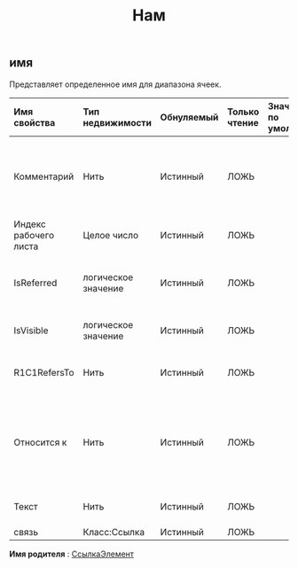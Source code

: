 ﻿---
title: Нам
second_title: Aspose.Cells Cloud Documen
type: docs
url: /ru/specification/model/name/
description: "Aspose.Cells Спецификация облачной модели: Название. Легко обрабатывайте Excel и другие документы электронных таблиц с помощью таких функций, как открытие, создание, редактирование, разделение, слияние, сравнение и преобразование."
kwords: Excel, Office, электронная таблица, Cloud REST API, имя
weight: 50
---
## **имя**

 Представляет определенное имя для диапазона ячеек.

| Имя свойства| Тип недвижимости| Обнуляемый| Только чтение| Значение по умолчанию| Описание|
|:- |:- |:- |:- |:- |:- |
| Комментарий| Нить| Истинный| ЛОЖЬ|| Получает и устанавливает комментарий к имени. Применяется только для Excel 2007 г.|
| Индекс рабочего листа| Целое число| Истинный| ЛОЖЬ|||
| IsReferred| логическое значение| Истинный| ЛОЖЬ|| Указывает, используется ли это имя в других формулах.|
| IsVisible| логическое значение| Истинный| ЛОЖЬ|| Указывает, отображается ли имя.|
| R1C1RefersTo| Нить| Истинный| ЛОЖЬ|| Получает или задает ссылку R1C1 на файл .|
| Относится к| Нить| Истинный| ЛОЖЬ|| Возвращает или задает формулу, для которой определено имя, начиная со знака равенства.|
| Текст| Нить| Истинный| ЛОЖЬ|| Получает текст имени объекта.|
| связь| Класс:Ссылка| Истинный| ЛОЖЬ|||

**Имя родителя** : [СсылкаЭлемент](/specification/model/linkelement)

